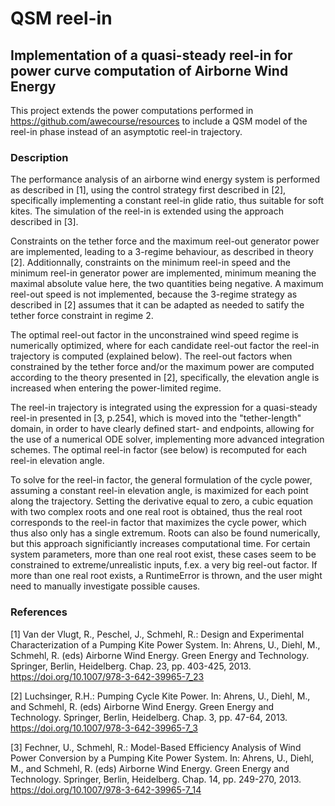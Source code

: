 # QSM reel-in
## Implementation of a quasi-steady reel-in for power curve computation of Airborne Wind Energy

This project extends the power computations performed in https://github.com/awecourse/resources to include a QSM model of the reel-in phase instead of an asymptotic reel-in trajectory.


### Description

The performance analysis of an airborne wind energy system is performed as described in [1], using the control strategy first described in [2], specifically implementing a constant reel-in glide ratio, thus suitable for soft kites. The simulation of the reel-in is extended using the approach described in [3].

Constraints on the tether force and the maximum reel-out generator power are implemented, leading to a 3-regime behaviour, as described in theory [2]. Additionnally, constraints on the minimum reel-in speed and the minimum reel-in generator power are implemented, minimum meaning the maximal absolute value here, the two quantities being negative. A maximum reel-out speed is not implemented, because the 3-regime strategy as described in [2] assumes that it can be adapted as needed to satify the tether force constraint in regime 2.

The optimal reel-out factor in the unconstrained wind speed regime is numerically optimized, where for each candidate reel-out factor the reel-in trajectory is computed (explained below). The reel-out factors when constrained by the tether force and/or the maximum power are computed according to the theory presented in [2], specifically, the elevation angle is increased when entering the power-limited regime.

The reel-in trajectory is integrated using the expression for a quasi-steady reel-in presented in [3, p.254], which is moved into the "tether-length" domain, in order to have clearly defined start- and endpoints, allowing for the use of a numerical ODE solver, implementing more advanced integration schemes. The optimal reel-in factor (see below) is recomputed for each reel-in elevation angle.

To solve for the reel-in factor, the general formulation of the cycle power, assuming a constant reel-in elevation angle, is maximized for each point along the trajectory. Setting the derivative equal to zero, a cubic equation with two complex roots and one real root is obtained, thus the real root corresponds to the reel-in factor that maximizes the cycle power, which thus also only has a single extremum. Roots can also be found numerically, but this approach significiantly increases computational time. For certain system parameters, more than one real root exist, these cases seem to be constrained to extreme/unrealistic inputs, f.ex. a very big reel-out factor. If more than one real root exists, a RuntimeError is thrown, and the user might need to manually investigate possible causes.

### References

[1] Van der Vlugt, R., Peschel, J., Schmehl, R.: Design and Experimental Characterization of a Pumping Kite Power System. In: Ahrens, U., Diehl, M., Schmehl, R. (eds) Airborne Wind Energy. Green Energy and Technology. Springer, Berlin, Heidelberg. Chap. 23, pp. 403-425, 2013. https://doi.org/10.1007/978-3-642-39965-7_23

[2] Luchsinger, R.H.: Pumping Cycle Kite Power. In: Ahrens, U., Diehl, M., and Schmehl, R. (eds) Airborne Wind Energy. Green Energy and Technology. Springer, Berlin, Heidelberg. Chap. 3, pp. 47-64, 2013. https://doi.org/10.1007/978-3-642-39965-7_3

[3] Fechner, U., Schmehl, R.: Model-Based Efficiency Analysis of Wind Power Conversion by a
Pumping Kite Power System. In: Ahrens, U., Diehl, M., and Schmehl, R. (eds) Airborne Wind Energy. Green Energy and Technology. Springer, Berlin, Heidelberg. Chap. 14, pp. 249-270, 2013. https://doi.org/10.1007/978-3-642-39965-7_14
